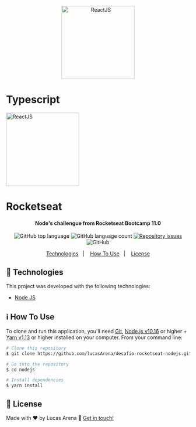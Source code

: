 <p align="center">
  <a>
    <img alt="ReactJS" src="https://res.cloudinary.com/lucasarena/image/upload/v1586864237/Icons/typescript_ey1iu6.png" height="200"><br>
    <h1>Typescript</h1>
  </a>
  <a>
    <img alt="ReactJS" src="https://res.cloudinary.com/lucasarena/image/upload/v1593363067/Icons/rocketseat-logo_igaow9.jpg" height="200"><br>
    <h1>Rocketseat</h1>
  </a>
</p>

<h4 align="center">
  Node's challengue from Rocketseat Bootcamp 11.0
</h4>

<p align="center">
  <img alt="GitHub top language" src="https://img.shields.io/github/languages/top/lukemorales/react-native-design-code.svg">

  <img alt="GitHub language count" src="https://img.shields.io/github/languages/count/lukemorales/react-native-design-code.svg">

  <a href="https://github.com/lucasArena/desafio-01-reactjs/issues">
    <img alt="Repository issues" src="https://img.shields.io/github/issues/lukemorales/react-native-design-code.svg">
  </a>

  <img alt="GitHub" src="https://img.shields.io/github/license/lukemorales/react-native-design-code.svg">
</p>

<p align="center">
  <a href="#rocket-technologies">Technologies</a>&nbsp;&nbsp;&nbsp;|&nbsp;&nbsp;&nbsp;
  <a href="#information_source-how-to-use">How To Use</a>&nbsp;&nbsp;&nbsp;|&nbsp;&nbsp;&nbsp;
  <a href="#memo-license">License</a>
</p>

## :rocket: Technologies

This project was developed with the following technologies:

-  [Node JS](https://github.com/nodejs/node/)

## :information_source: How To Use

To clone and run this application, you'll need [Git](https://git-scm.com), [Node.js v10.16](https://nodejs.org/en/download) or higher + [Yarn v1.13](https://classic.yarnpkg.com) or higher installed on your computer. From your command line:

```bash
# Clone this repository
$ git clone https://github.com/lucasArena/desafio-rocketseat-nodejs.git nodejs

# Go into the repository
$ cd nodejs

# Install dependencies
$ yarn install
```

## :memo: License
Made with ♥ by Lucas Arena :wave: [Get in touch!](https://www.linkedin.com/in/lucas-arena-771959136/)
